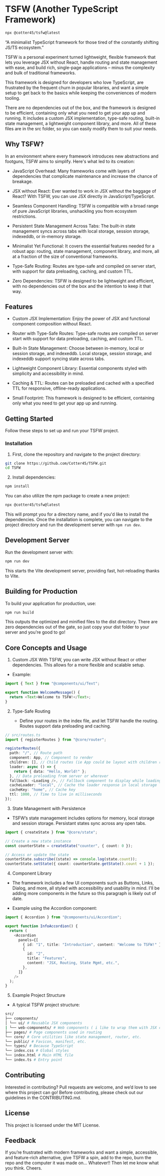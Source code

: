 # TSFW (Another TypeScript Framework)

```bash
npx @cotter45/tsfw@latest
```

“A minimalist TypeScript framework for those tired of the constantly shifting JS/TS ecosystem.”

TSFW is a personal experiment turned lightweight, flexible framework that lets you leverage JSX without React, handle routing and state management with ease, and build rich, single-page applications – minus the complexity and bulk of traditional frameworks.

This framework is designed for developers who love TypeScript, are frustrated by the frequent churn in popular libraries, and want a simple setup to get back to the basics while keeping the conveniences of modern tooling.

There are no dependencies out of the box, and the framework is designed to be efficient, containing only what you need to get your app up and running. It includes a custom JSX implementation, type-safe routing, built-in state management, a lightweight component library, and more. All of these files are in the src folder, so you can easily modify them to suit your needs.

## Why TSFW?

In an environment where every framework introduces new abstractions and footguns, TSFW aims to simplify. Here's what led to its creation:

- JavaScript Overhead: Many frameworks come with layers of dependencies that complicate maintenance and increase the chance of breakage.

- JSX without React: Ever wanted to work in JSX without the baggage of React? With TSFW, you can use JSX directly in JavaScript/TypeScript.

- Seamless Component Handling: TSFW is compatible with a broad range of pure JavaScript libraries, unshackling you from ecosystem restrictions.

- Persistent State Management Across Tabs: The built-in state management syncs across tabs with local storage, session storage, indexeddb, or in-memory storage.

- Minimalist Yet Functional: It covers the essential features needed for a robust app: routing, state management, component library, and more, all at a fraction of the size of conventional frameworks.

- Type-Safe Routing: Routes are type-safe and compiled on server start, with support for data preloading, caching, and custom TTL.

- Zero Dependencies: TSFW is designed to be lightweight and efficient, with no dependencies out of the box and the intention to keep it that way.

## Features

- Custom JSX Implementation: Enjoy the power of JSX and functional component composition without React.

- Router with Type-Safe Routes: Type-safe routes are compiled on server start with support for data preloading, caching, and custom TTL.

- Built-In State Management: Choose between in-memory, local or session storage, and indexeddb. Local storage, session storage, and indexeddb support syncing state across tabs.

- Lightweight Component Library: Essential components styled with simplicity and accessibility in mind.

- Caching & TTL: Routes can be preloaded and cached with a specified TTL for responsive, offline-ready applications.

- Small Footprint: This framework is designed to be efficient, containing only what you need to get your app up and running.

## Getting Started

Follow these steps to set up and run your TSFW project.

### Installation

1. First, clone the repository and navigate to the project directory:

```bash
git clone https://github.com/Cotter45/TSFW.git
cd TSFW
```

2. Install dependencies:

```bash
npm install
```

You can also utilize the npm package to create a new project:

```bash
npx @cotter45/tsfw@latest
```

This will prompt you for a directory name, and if you'd like to install the dependencies. Once the installation is complete, you can navigate to the project directory and run the development server with `npm run dev`.

## Development Server

Run the development server with:

```bash
npm run dev
```

This starts the Vite development server, providing fast, hot-reloading thanks to Vite.

## Building for Production

To build your application for production, use:

```bash
npm run build
```

This outputs the optimized and minified files to the dist directory. There are zero dependencies out of the gate, so just copy your dist folder to your server and you're good to go!

## Core Concepts and Usage

1. Custom JSX
   With TSFW, you can write JSX without React or other dependencies. This allows for a more flexible and scalable setup.

- Example:

```typescript
import { Text } from "@components/ui/Text";

export function WelcomeMessage() {
  return <Text>Welcome to TSFW!</Text>;
}
```

2. Type-Safe Routing

   - Define your routes in the index file, and let TSFW handle the routing. Routes support data preloading and caching.

```typescript
// src/routes.ts
import { registerRoutes } from "@core/router";

registerRoutes({
  path: "/", // Route path
  component: App, // Component to render
  children: [], // Child routes (ie App could be layout with children routes)
  loader: async () => {
    return { data: "Hello, World!" };
  }, // Data preloading from server or wherever
  fallback: <Loading />, // Fallback component to display while loading
  cacheLoader: "local", // Cache the loader response in local storage
  cacheKey: "home", // Cache key
  ttl: 1000, // Time to live in milliseconds
});
```

3. State Management with Persistence

- TSFW’s state management includes options for memory, local storage and session storage. Persistant states sync across any open tabs.

```typescript
import { createState } from "@core/state";

// Create a new state instance
const counterState = createState("counter", { count: 0 });

// Access or update the state
counterState.subscribe((state) => console.log(state.count));
counterState.setState({ count: counterState.getState().count + 1 });
```

4. Component Library

- The framework includes a few UI components such as Buttons, Links, Dialog, and more, all styled with accessibility and usability in mind. I'll be adding more components in the future so this paragraph is likely out of date.

- Example using the Accordion component:

```typescript
import { Accordion } from "@components/ui/Accordion";

export function InfoAccordion() {
  return (
    <Accordion
      panels={[
        { id: "1", title: "Introduction", content: "Welcome to TSFW!" },
        {
          id: "2",
          title: "Features",
          content: "JSX, Routing, State Mgmt, etc.",
        },
      ]}
    />
  );
}
```

5. Example Project Structure

- A typical TSFW project structure:

```bash
src/
├── components/
│ └── ui/ # Reusable JSX components
| └── web-components/ # Web components ( i like to wrap them with JSX components )
├── pages/ # Page components used in routing
└── core/ # Core utilities like state management, router, etc.
└── public/ # Favicon, manifest, etc.
└── types/ # Because TypeScript
└── index.css # Global styles
└── index.html # Main HTML file
└── index.ts # Entry point
```

## Contributing

Interested in contributing? Pull requests are welcome, and we’d love to see where this project can go! Before contributing, please check out our guidelines in the CONTRIBUTING.md.

## License

This project is licensed under the MIT License.

## Feedback

If you’re frustrated with modern frameworks and want a simple, accessible, and feature-rich alternative, give TSFW a spin, add to the repo, burn the repo and the computer it was made on... Whatever!! Then let me know what you think. Cheers.
